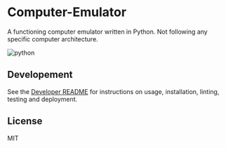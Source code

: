 # Computer-Emulator

A functioning computer emulator written in Python. Not following any specific computer architecture.

![python](https://img.shields.io/badge/python-3.11-blue.svg)

## Developement

See the [Developer README](./DEVELOPER.md) for instructions on usage, installation, linting, testing and deployment.

## License

MIT
